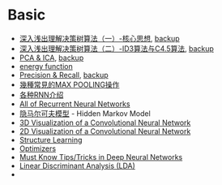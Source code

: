 # Basic

* [深入浅出理解决策树算法（一）-核心思想](https://mp.weixin.qq.com/s?__biz=MzI4MDYzNzg4Mw==&mid=2247483909&idx=1&sn=5d5d3ea5b7327b882f2d6ddcd24866b5), [backup](1.html)
* [深入浅出理解决策树算法（二）-ID3算法与C4.5算法](https://mp.weixin.qq.com/s?__biz=MzI4MDYzNzg4Mw==&mid=2247483916&idx=1&sn=94d48456009debfd73d7dbf209a5167e), [backup](2.html)
* [PCA & ICA](https://www.quora.com/What-is-the-difference-between-PCA-and-ICA), [backup](3.html)
* [energy function](https://www.quora.com/What-is-an-energy-function-in-the-context-of-machine-learning)
* [Precision & Recall](https://upload.wikimedia.org/wikipedia/commons/thumb/2/26/Precisionrecall.svg/700px-Precisionrecall.svg.png), [backup](4.png)
* [幾種常見的MAX POOLING操作](http://www.gegugu.com/2016/04/09/18027.html)
* [各种RNN介绍](http://blog.csdn.net/heyongluoyao8/article/details/48636251)
* [All of Recurrent Neural Networks](https://medium.com/@jianqiangma/all-about-recurrent-neural-networks-9e5ae2936f6e)
* [隐马尔可夫模型](https://www.zhihu.com/question/20962240/answer/33614574) - Hidden Markov Model
* [3D Visualization of a Convolutional Neural Network](http://scs.ryerson.ca/~aharley/vis/conv/)
* [2D Visualization of a Convolutional Neural Network](http://scs.ryerson.ca/~aharley/vis/conv/flat.html)
* [Structure Learning](https://pystruct.github.io/intro.html)
* [Optimizers](http://ruder.io/optimizing-gradient-descent/)
* [Must Know Tips/Tricks in Deep Neural Networks](http://lamda.nju.edu.cn/weixs/project/CNNTricks/CNNTricks.html)
* [Linear Discriminant Analysis (LDA)](https://www.cnblogs.com/pinard/p/6244265.html)
* ​